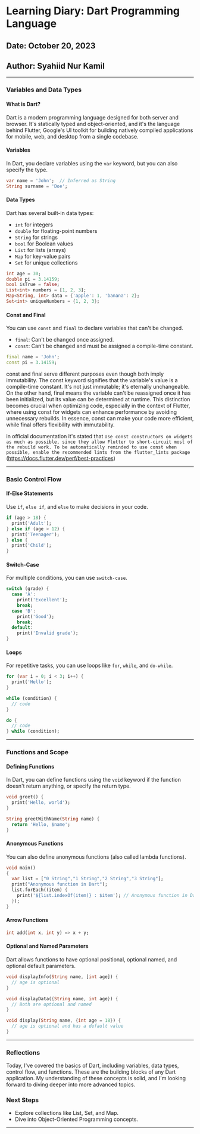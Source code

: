 
# Learning Diary: Dart Programming Language
## Date: October 20, 2023
## Author: Syahiid Nur Kamil

---

### Variables and Data Types

#### What is Dart?

Dart is a modern programming language designed for both server and browser. It's statically typed and object-oriented, and it's the language behind Flutter, Google's UI toolkit for building natively compiled applications for mobile, web, and desktop from a single codebase.

#### Variables

In Dart, you declare variables using the `var` keyword, but you can also specify the type.

```dart
var name = 'John';  // Inferred as String
String surname = 'Doe';
```

#### Data Types

Dart has several built-in data types:

- `int` for integers
- `double` for floating-point numbers
- `String` for strings
- `bool` for Boolean values
- `List` for lists (arrays)
- `Map` for key-value pairs
- `Set` for unique collections

```dart
int age = 30;
double pi = 3.14159;
bool isTrue = false;
List<int> numbers = [1, 2, 3];
Map<String, int> data = {'apple': 1, 'banana': 2};
Set<int> uniqueNumbers = {1, 2, 3};
```

#### Const and Final

You can use `const` and `final` to declare variables that can't be changed.

- `final`: Can't be changed once assigned.
- `const`: Can't be changed and must be assigned a compile-time constant.

```dart
final name = 'John';
const pi = 3.14159;
```

const and final serve different purposes even though both imply immutability. The const keyword signifies that the variable's value is a compile-time constant. It's not just immutable; it's eternally unchangeable. On the other hand, final means the variable can't be reassigned once it has been initialized, but its value can be determined at runtime. This distinction becomes crucial when optimizing code, especially in the context of Flutter, where using const for widgets can enhance performance by avoiding unnecessary rebuilds. In essence, const can make your code more efficient, while final offers flexibility with immutability.

in official documentation it's stated that `Use const constructors on widgets as much as possible, since they allow Flutter to short-circuit most of the rebuild work. To be automatically reminded to use const when possible, enable the recommended lints from the flutter_lints package` (https://docs.flutter.dev/perf/best-practices)

---

### Basic Control Flow

#### If-Else Statements

Use `if`, `else if`, and `else` to make decisions in your code.

```dart
if (age > 18) {
  print('Adult');
} else if (age > 12) {
  print('Teenager');
} else {
  print('Child');
}
```

#### Switch-Case

For multiple conditions, you can use `switch-case`.

```dart
switch (grade) {
  case 'A':
    print('Excellent');
    break;
  case 'B':
    print('Good');
    break;
  default:
    print('Invalid grade');
}
```

#### Loops

For repetitive tasks, you can use loops like `for`, `while`, and `do-while`.

```dart
for (var i = 0; i < 3; i++) {
  print('Hello');
}

while (condition) {
  // code
}

do {
  // code
} while (condition);
```

---

### Functions and Scope

#### Defining Functions

In Dart, you can define functions using the `void` keyword if the function doesn't return anything, or specify the return type.

```dart
void greet() {
  print('Hello, world');
}

String greetWithName(String name) {
  return 'Hello, $name';
}
```

#### Anonymous Functions

You can also define anonymous functions (also called lambda functions).

```dart
void main() 
{ 
  var list = ["0 String","1 String","2 String","3 String"]; 
  print("Anonymous function in Dart"); 
  list.forEach((item) { 
    print('${list.indexOf(item)} : $item'); // Anonymous function in Dart
  }); 
}
```
#### Arrow Functions

```dart
int add(int x, int y) => x + y;
```


#### Optional and Named Parameters

Dart allows functions to have optional positional, optional named, and optional default parameters.

```dart
void displayInfo(String name, [int age]) {
  // age is optional
}

void displayData({String name, int age}) {
  // Both are optional and named
}

void display(String name, {int age = 18}) {
  // age is optional and has a default value
}
```

---

### Reflections

Today, I've covered the basics of Dart, including variables, data types, control flow, and functions. These are the building blocks of any Dart application. My understanding of these concepts is solid, and I'm looking forward to diving deeper into more advanced topics.

### Next Steps

- Explore collections like List, Set, and Map.
- Dive into Object-Oriented Programming concepts.

---

